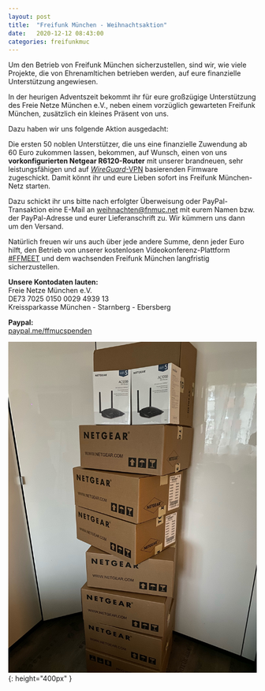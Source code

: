 ```yaml
---
layout: post
title:  "Freifunk München - Weihnachtsaktion"
date:   2020-12-12 08:43:00
categories: freifunkmuc
---
```


Um den Betrieb von Freifunk München sicherzustellen, sind wir, wie viele Projekte, die von Ehrenamltichen betrieben werden, auf eure finanzielle Unterstützung angewiesen.

In der heurigen Adventszeit bekommt ihr für eure großzügige Unterstützung des Freie Netze München e.V., neben einem vorzüglich gewarteten Freifunk München, zusätzlich ein kleines Präsent von uns.

Dazu haben wir uns folgende Aktion ausgedacht:

Die ersten 50 noblen Unterstützer, die uns eine finanzielle Zuwendung ab 60 Euro zukommen lassen, bekommen, auf Wunsch, einen von uns **vorkonfigurierten Netgear R6120-Router** mit unserer brandneuen, sehr leistungsfähigen und auf [_WireGuard_-VPN](https://ffmuc.net/freifunkmuc/2020/12/03/wireguard-firmware/) basierenden Firmware zugeschickt. Damit könnt ihr und eure Lieben sofort ins Freifunk München-Netz starten.

Dazu schickt ihr uns bitte nach erfolgter Überweisung oder PayPal-Transaktion eine E-Mail an [weihnachten@fnmuc.net](mailto:weihnachten@fnmuc.net) mit eurem Namen bzw. der PayPal-Adresse und eurer Lieferanschrift zu. Wir kümmern uns dann um den Versand.

Natürlich freuen wir uns auch über jede andere Summe, denn jeder Euro hilft, den Betrieb von unserer kostenlosen Videokonferenz-Plattform [#FFMEET](https://meet.ffmuc.net/) und dem wachsenden Freifunk München langfristig sicherzustellen.

**Unsere Kontodaten lauten:**<br />
Freie Netze München e.V.<br />
DE73 7025 0150 0029 4939 13<br />
Kreissparkasse München - Starnberg - Ebersberg<br />

**Paypal:**<br />
[paypal.me/ffmucspenden](https://paypal.me/ffmucspenden)

![Netgear R6120](/assets/posts/2020-12-12-router.jpg){: height="400px" }
